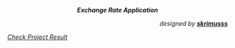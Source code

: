 <p align="center"><em><strong>Exchange Rate Application</strong></em></p>
<p align="right"><em>designed by <a href="https://github.com/skrimusss" target="_blank"> <strong>skrimusss</strong></em></a></p>
<em>
<a align="left" href="https://skrimusss.github.io/Portfolio-Website/" target="_blank">Check Project Result</a>
 </em>
